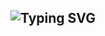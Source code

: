 <div>

<!--Header-->
## ![Typing SVG](https://capsule-render.vercel.app/api?type=Venom&color=gradient&height=300&section=header&text=Welcome%20to%20my%20GitHub%20%F0%9F%A4%97)

</div>
<!--
**cone-001/cone-001** is a ✨ _special_ ✨ repository because its `README.md` (this file) appears on your GitHub profile.

Here are some ideas to get you started:

- 🔭 I’m currently working on ...
- 🌱 I’m currently learning ...
- 👯 I’m looking to collaborate on ...
- 🤔 I’m looking for help with ...
- 💬 Ask me about ...
- 📫 How to reach me: ...
- 😄 Pronouns: ...
- ⚡ Fun fact: ...
-->
